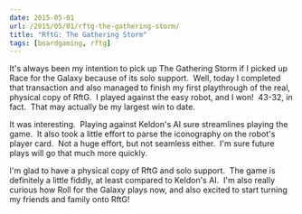 ```yaml
---
date: 2015-05-01
url: /2015/05/01/rftg-the-gathering-storm/
title: "RftG: The Gathering Storm"
tags: [boardgaming, rftg]
---
```


It's always been my intention to pick up The Gathering Storm if I picked up Race for the Galaxy because of its solo support.  Well, today I completed that transaction and also managed to finish my first playthrough of the real, physical copy of RftG.  I played against the easy robot, and I won!  43-32, in fact.  That may actually be my largest win to date.

It was interesting.  Playing against Keldon's AI sure streamlines playing the game.  It also took a little effort to parse the iconography on the robot's player card.  Not a huge effort, but not seamless either.  I'm sure future plays will go that much more quickly.

I'm glad to have a physical copy of RftG and solo support.  The game is definitely a little fiddly, at least compared to Keldon's AI.  I'm also really curious how Roll for the Galaxy plays now, and also excited to start turning my friends and family onto RftG!